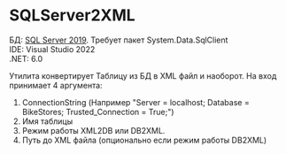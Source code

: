 # SQLServer2XML
БД: [SQL Server 2019](https://www.microsoft.com/ru-ru/sql-server/sql-server-2019). Требует пакет System.Data.SqlClient  
IDE: Visual Studio 2022  
.NET: 6.0  

Утилита конвертирует Таблицу из БД в XML файл и наоборот.
На вход принимает 4 аргумента:
1. ConnectionString (Например "Server = localhost; Database = BikeStores; Trusted_Connection = True;")
2. Имя таблицы
3. Режим работы XML2DB или DB2XML.
4. Путь до XML файла (опционально если режим работы DB2XML)
